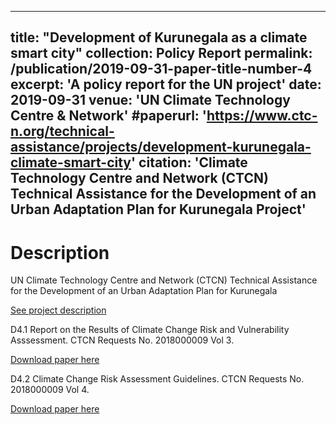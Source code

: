 
---
title: "Development of Kurunegala as a climate smart city"
collection: Policy Report
permalink: /publication/2019-09-31-paper-title-number-4
excerpt: 'A policy report for the UN project'
date: 2019-09-31
venue: 'UN Climate Technology Centre & Network'
#paperurl: 'https://www.ctc-n.org/technical-assistance/projects/development-kurunegala-climate-smart-city'
citation: 'Climate Technology Centre and Network (CTCN) Technical Assistance for the Development of an Urban Adaptation Plan for Kurunegala Project'
---


Description
======
UN Climate Technology Centre and Network (CTCN) Technical Assistance for the Development of an Urban Adaptation Plan for Kurunegala 

[See project description](https://www.ctc-n.org/technical-assistance/projects/development-kurunegala-climate-smart-city)


D4.1 Report on the Results of Climate Change Risk and Vulnerability Asssessment. CTCN Requests No. 2018000009 Vol 3. 

[Download paper here](https://www.ctc-n.org/system/files/dossier/3b/D4.1%20Report%20on%20the%20result%20of%20climate%20change%20risk%20and%20vulnerability%20assessment.pdf)


D4.2 Climate Change Risk Assessment Guidelines. CTCN Requests No. 2018000009 Vol 4. 

[Download paper here](https://www.ctc-n.org/system/files/dossier/3b/D4.2%20Climate%20change%20risk%20assessment%20guidelines.pdf)


